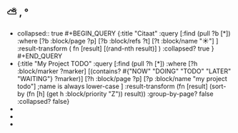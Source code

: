 ## ⛅ , °
- collapsed:: true
  #+BEGIN_QUERY 
  {:title "Citaat"
   :query [:find (pull ?b [*])
     :where 
       [?b :block/page ?p]
       [?b :block/refs ?t]
       [?t :block/name "☀️"]
   ]
   :result-transform ( fn [result] [(rand-nth result)] )
   :collapsed? true
  }
  #+END_QUERY
- {:title "My Project TODO"
   :query [:find (pull ?h [*])
    :where
     [?h :block/marker ?marker]
     [(contains? #{"NOW" "DOING" "TODO" "LATER" "WAITING"} ?marker)]
     [?h :block/page ?p]
     [?p :block/name "my project todo"] ;name is always lower-case
   ]
   :result-transform (fn [result]
    (sort-by (fn [h]
      (get h :block/priority "Z")) result))
   :group-by-page? false
   :collapsed? false}
-
-
-
